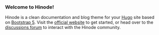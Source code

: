 ### Welcome to Hinode!

Hinode is a clean documentation and blog theme for your [Hugo](https://gohugio.io) site based on [Bootstrap 5](https://getbootstrap.com). Visit the [official website](https://gethinode.com) to get started, or head over to the [discussions forum](https://github.com/gethinode/hinode/discussions) to interact with the Hinode community.
